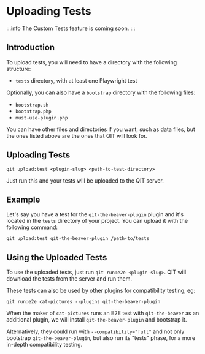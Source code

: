 # Uploading Tests

:::info
The Custom Tests feature is coming soon.
:::

## Introduction

To upload tests, you will need to have a directory with the following structure:

- `tests` directory, with at least one Playwright test

Optionally, you can also have a `bootstrap` directory with the following files:

- `bootstrap.sh`
- `bootstrap.php`
- `must-use-plugin.php`

You can have other files and directories if you want, such as data files, but the ones listed above are the ones that QIT will look for.

## Uploading Tests

```qitbash
qit upload:test <plugin-slug> <path-to-test-directory>
```

Just run this and your tests will be uploaded to the QIT server.

## Example

Let's say you have a test for the `qit-the-beaver-plugin` plugin and it's located in the `tests` directory of your project. You can upload it with the following command:

```qitbash
qit upload:test qit-the-beaver-plugin /path-to/tests
```

## Using the Uploaded Tests

To use the uploaded tests, just run `qit run:e2e <plugin-slug>`. QIT will download the tests from the server and run them.

These tests can also be used by other plugins for compatibility testing, eg:

```qitbash
qit run:e2e cat-pictures --plugins qit-the-beaver-plugin
```

When the maker of `cat-pictures` runs an E2E test with `qit-the-beaver` as an additional plugin, we will install `qit-the-beaver-plugin` and bootstrap it.

Alternatively, they could run with `--compatibility="full"` and not only bootstrap `qit-the-beaver-plugin`, but also run its "tests" phase, for a more in-depth compatibility testing.